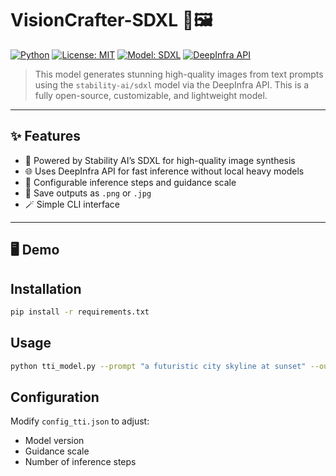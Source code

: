 # VisionCrafter-SDXL 🚀🖼️

[![Python](https://img.shields.io/badge/python-3.8+-blue.svg)](https://www.python.org/downloads/)
[![License: MIT](https://img.shields.io/badge/License-MIT-yellow.svg)](LICENSE)
[![Model: SDXL](https://img.shields.io/badge/Model-SDXL-purple.svg)](https://deepinfra.com)
[![DeepInfra API](https://img.shields.io/badge/API-DeepInfra-blue)](https://deepinfra.com)

> This model generates stunning high-quality images from text prompts using the `stability-ai/sdxl` model via the DeepInfra API.
  This is a fully open-source, customizable, and lightweight model.

---

## ✨ Features

- 🧠 Powered by Stability AI’s SDXL for high-quality image synthesis
- 🌐 Uses DeepInfra API for fast inference without local heavy models
- 🧰 Configurable inference steps and guidance scale
- 💾 Save outputs as `.png` or `.jpg`
- 🪄 Simple CLI interface

---

## 🖥️ Demo

## Installation
```bash
pip install -r requirements.txt
```

## Usage
```bash
python tti_model.py --prompt "a futuristic city skyline at sunset" --output output.png
```

## Configuration
Modify `config_tti.json` to adjust:
- Model version
- Guidance scale
- Number of inference steps

